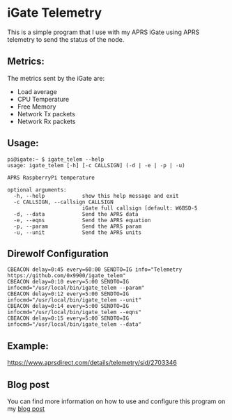 # iGate Telemetry

This is a simple program that I use with my APRS iGate using APRS
telemetry to send the status of the node.

## Metrics:

The metrics sent by the iGate are:
 - Load average
 - CPU Temperature
 - Free Memory
 - Network Tx packets
 - Network Rx packets

## Usage:

```
pi@igate:~ $ igate_telem --help
usage: igate_telem [-h] [-c CALLSIGN] (-d | -e | -p | -u)

APRS RaspberryPi temperature

optional arguments:
  -h, --help            show this help message and exit
  -c CALLSIGN, --callsign CALLSIGN
                        iGate full callsign [default: W6BSD-5
  -d, --data            Send the APRS data
  -e, --eqns            Send the APRS equation
  -p, --param           Send the APRS param
  -u, --unit            Send the APRS units
```

## Direwolf Configuration

```
CBEACON delay=0:45 every=60:00 SENDTO=IG info="Telemetry https://github.com/0x9900/igate_telem"
CBEACON delay=0:10 every=5:00 SENDTO=IG infocmd="/usr/local/bin/igate_telem --param"
CBEACON delay=0:12 every=5:00 SENDTO=IG infocmd="/usr/local/bin/igate_telem --unit"
CBEACON delay=0:14 every=5:00 SENDTO=IG infocmd="/usr/local/bin/igate_telem --eqns"
CBEACON delay=0:15 every=5:00 SENDTO=IG infocmd="/usr/local/bin/igate_telem --data"
```

## Example:

https://www.aprsdirect.com/details/telemetry/sid/2703346

## Blog post

You can find more information on how to use and configure this program on my [blog post][1]

[1]: https://0x9900.com/aprs-telemetry/
